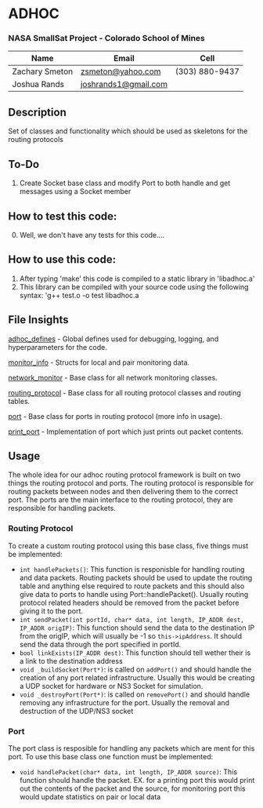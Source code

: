# ADHOC

### NASA SmallSat Project - Colorado School of Mines

Name | Email | Cell
--- | --- | ---
Zachary Smeton | zsmeton@yahoo.com | (303) 880-9437
Joshua Rands | joshrands1@gmail.com

## Description

Set of classes and functionality which should be used as skeletons for the routing protocols

## To-Do
1. Create Socket base class and modify Port to both handle and get messages using a Socket member

## How to test this code:
0. Well, we don't have any tests for this code....

## How to use this code:
1. After typing 'make' this code is compiled to a static library in 'libadhoc.a'
2. This library can be compiled with your source code using the following syntax: 
  'g++ test.o -o test libadhoc.a

## File Insights
[adhoc_defines](adhoc_defines.h) - Global defines used for debugging, logging, and hyperparameters for the code. 

[monitor_info](monitor_info.h) - Structs for local and pair monitoring data.

[network_monitor](network_monitor.h) - Base class for all network monitoring classes.

[routing_protocol](routing_protocol.h) - Base class for all routing protocol classes and routing tables.

[port](port.h) - Base class for ports in routing protocol (more info in usage).

[print_port](print_port.h) - Implementation of port which just prints out packet contents.

## Usage
The whole idea for our adhoc routing protocol framework is built on two things the routing protocol and ports. The routing protocol is responsible for routing packets between nodes and then delivering them to the correct port. The ports are the main interface to the routing protocol, they are responsible for handling packets.

### Routing Protocol
To create a custom routing protocol using this base class, five things must be implemented:
- ```int handlePackets()```: This function is responisble for handling routing and data packets. Routing packets should be used to update the routing table and anything else required to route packets and this should also give data to ports to handle using Port::handlePacket(). Usually routing protocol related headers should be removed from the packet before giving it to the port.
- ```int sendPacket(int portId, char* data, int length, IP_ADDR dest, IP_ADDR origIP)```: This function should send the data to the destination IP from the origIP, which will usually be -1 so ```this->ipAddress```. It should send the data through the port specified in portId. 
- ```bool linkExists(IP_ADDR dest)```: This function should tell wether their is a link to the destination address
- ```void _buildSocket(Port*)```: is called on ```addPort()``` and should handle the creation of any port related infrastructure. Usually this would be creating a UDP socket for hardware or NS3 Socket for simulation.
- ```void _destroyPort(Port*)```: is called on ```removePort()``` and should handle removing any infrastructure for the port. Usually the removal and destruction of the UDP/NS3 socket

### Port
The port class is resposible for handling any packets which are ment for this port. To use this base class one function must be implemented:
- ```void handlePacket(char* data, int length, IP_ADDR source)```: This function should handle the packet. EX. for a printing port this would print out the contents of the packet and the source, for monitoring port this would update statistics on pair or local data